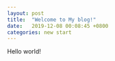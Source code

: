 ```yaml
---
layout: post
title:  "Welcome to My blog!"
date:   2019-12-08 00:08:45 +0800
categories: new start
---
```

Hello world!